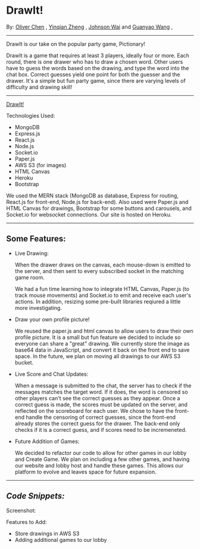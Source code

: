 # DrawIt!

By: [Oliver Chen](https://github.com/oliverzzzzaaa) , 
[Yinqian Zheng](https://github.com/yinqianzheng) ,
[Johnson Wai](https://github.com/KCSJW) and 
[Guanyao Wang](https://github.com/guw005) ,


-------------------

DrawIt is our take on the popular party game, Pictionary!

DrawIt is a game that requires at least 3 players, ideally four or more. Each round, there is one drawer who has to draw a chosen word. Other users have to guess the words based on the drawing, and type the word into the chat box. Correct guesses yield one point for both the guesser and the drawer. It's a simple but fun party game, since there are varying levels of difficulty and drawing skill!

-------------------

[DrawIt!](https://pictionary4.herokuapp.com/)


Technologies Used:
  + MongoDB
  + Express.js
  + React.js
  + Node.js
  + Socket.io
  + Paper.js
  + AWS S3 (for images)
  + HTML Canvas
  + Heroku
  + Bootstrap 
  
  We used the MERN stack (MongoDB as database, Express for routing, React.js for front-end, Node.js for back-end). 
  Also used were Paper.js and HTML Canvas for drawings, Bootstrap for some buttons and carousels, 
  and Socket.io for websocket connections.
  Our site is hosted on Heroku.
  
-------------------

## **Some Features:**

  + Live Drawing: 
      
      When the drawer draws on the canvas, each mouse-down is emitted to the server, and then sent to every subscribed
      socket in the matching game room. 
      
      We had a fun time learning how to integrate HTML Canvas, Paper.js (to track mouse movements) and Socket.io
      to emit and receive each user's actions. In addition, resizing some pre-built libraries reqiured a little more
      investigating. 
  + Draw your own profile picture!

      We reused the paper.js and html canvas to allow users to draw their own profile picture. It is a small but fun
      feature we decided to include so everyone can share a "great" drawing. We currently store the image as base64 data
      in JavaScript, and convert it back on the front end to save space. In the future, we plan on moving all drawings
      to our AWS S3 bucket.

  + Live Score and Chat Updates:
  
      When a message is submitted to the chat, the server has to check if the messages matches the target word.
      If it does, the word is censored so other players can't see the correct guesses as they appear. Once a correct
      guess is made, the scores must be updated on the server, and reflected on the scoreboard for each user. We chose
      to have the front-end handle the censoring of correct guesses, since the front-end already stores the correct guess
      for the drawer. The back-end only checks if it is a correct guess, and if scores need to be incremeneted. 
  + Future Addition of Games:
    
      We decided to refactor our code to allow for other games in our lobby and Create Game. We plan on including
      a few other games, and having our website and lobby host and handle these games. This allows our platform to 
      evolve and leaves space for future expansion.
      
      
-------------------

## ***Code Snippets:***




Screenshot: 


Features to Add:
  + Store drawings in AWS S3 
  + Adding additional games to our lobby

